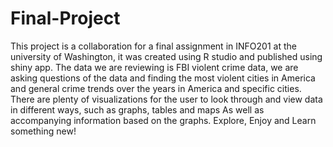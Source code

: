 # Final-Project
This project is a collaboration for a final assignment in INFO201 at the university of Washington, it was created using R studio and published using shiny app. The data we are reviewing is FBI violent crime data, we are asking questions of the data and finding the most violent cities in America and general crime trends over the years in America and specific cities.
There are plenty of visualizations for the user to look through and view data in different ways, such as graphs, tables and maps As well as accompanying information based on the graphs.
Explore, Enjoy and Learn something new!
